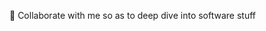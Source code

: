 👋 Collaborate with me so as to deep dive into software stuff




<!---
arpitagrawal0909/arpitagrawal0909 is a ✨ special ✨ repository because its `README.md` (this file) appears on your GitHub profile.
You can click the Preview link to take a look at your changes.
--->
